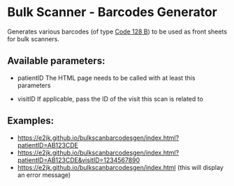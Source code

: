 # Bulk Scanner - Barcodes Generator
Generates various barcodes (of type
[Code 128 B](https://en.wikipedia.org/wiki/Code_128)) to be used as front sheets
for bulk scanners.

Available parameters:
---------------------

* patientID
The HTML page needs to be called with at least this parameters

* visitID
If applicable, pass the ID of the visit this scan is related to

Examples:
--------

* https://e2jk.github.io/bulkscanbarcodesgen/index.html?patientID=AB123CDE
* https://e2jk.github.io/bulkscanbarcodesgen/index.html?patientID=AB123CDE&visitID=1234567890
* https://e2jk.github.io/bulkscanbarcodesgen/index.html (this will display an error message)
